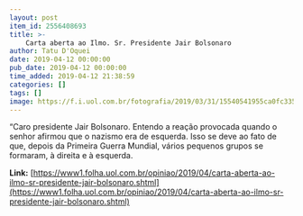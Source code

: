 ```yaml
---
layout: post
item_id: 2556408693
title: >-
    Carta aberta ao Ilmo. Sr. Presidente Jair Bolsonaro
author: Tatu D'Oquei
date: 2019-04-12 00:00:00
pub_date: 2019-04-12 00:00:00
time_added: 2019-04-12 21:38:59
categories: []
tags: []
image: https://f.i.uol.com.br/fotografia/2019/03/31/15540541955ca0fc335d40b_1554054195_3x2_rt.jpg
---
```


“Caro presidente Jair Bolsonaro. Entendo a reação provocada quando o senhor afirmou que o nazismo era de esquerda. Isso se deve ao fato de que, depois da Primeira Guerra Mundial, vários pequenos grupos se formaram, à direita e à esquerda.

**Link:** [https://www1.folha.uol.com.br/opiniao/2019/04/carta-aberta-ao-ilmo-sr-presidente-jair-bolsonaro.shtml](https://www1.folha.uol.com.br/opiniao/2019/04/carta-aberta-ao-ilmo-sr-presidente-jair-bolsonaro.shtml)

